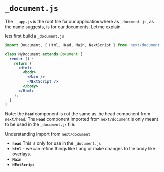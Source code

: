 # `_document.js`

The ` _app.js` is the root file for our application where as `_document.js`, as the name suggests, is for our documents. Let me explain.

lets first build a `_document.js`

```jsx
import Doucument, { Html, Head, Main, NextScript } from 'next/document';

class MyDocument extends Document {
  render () {
    return (
      <Html>
        <body>
          <Main />
          <NExtScript />
        </body>
      </Html>
    );
  }
}

```

 Note:  the **`Head`** component is not the same as the head component from `next/head`. The **`Head`** component imported from `next/document` is only meant to be used in the `_document.js` file.

Understanding import from `next/document`

- **`head`** This is only for use in the `_document.js`
- **`html`** - we can refine things like Lang or make changes to the body like overlays.
- **`Main`**
- **`NExtScript`**

